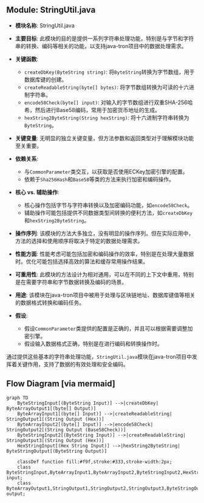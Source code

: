 ## Module: StringUtil.java
- **模块名称**: StringUtil.java

- **主要目标**: 此模块的目的是提供一系列字符串处理功能，特别是与字节和字符串的转换、编码等相关的功能，以支持java-tron项目中的数据处理需求。

- **关键函数**:
  - `createDbKey(ByteString string)`: 将`ByteString`转换为字节数组，用于数据库键的创建。
  - `createReadableString(byte[] bytes)`: 将字节数组转换为可读的十六进制字符串。
  - `encode58Check(byte[] input)`: 对输入的字节数组进行双重SHA-256哈希，然后进行Base58编码，常用于加密货币地址的生成。
  - `hexString2ByteString(String hexString)`: 将十六进制字符串转换为`ByteString`。

- **关键变量**: 无明显的独立关键变量，但方法参数和返回类型对于理解模块功能至关重要。

- **依赖关系**:
  - 与`CommonParameter`类交互，以获取是否使用ECKey加密引擎的配置。
  - 依赖于`Sha256Hash`和`Base58`等类的方法来执行加密和编码操作。
  
- **核心 vs. 辅助操作**:
  - 核心操作包括字节与字符串转换以及加密编码功能，如`encode58Check`。
  - 辅助操作可能包括提供不同数据类型间转换的便利方法，如`createDbKey`和`hexString2ByteString`。

- **操作序列**: 该模块的方法大多独立，没有明显的操作序列。但在实际应用中，方法的选择和使用顺序将取决于特定的数据处理需求。

- **性能方面**: 性能考虑可能包括加密和编码操作的效率，特别是在处理大量数据时。优化可能包括选择高效的算法和缓存常用操作结果。

- **可重用性**: 此模块的方法设计为相对通用，可以在不同的上下文中重用，特别是在需要字符串和字节数据转换及编码的场景。

- **用途**: 该模块在java-tron项目中被用于处理与区块链地址、数据库键值等相关的数据格式转换和编码任务。

- **假设**:
  - 假设`CommonParameter`类提供的配置是正确的，并且可以根据需要调整加密引擎。
  - 假设输入数据格式正确，特别是在进行编码和转换操作时。

通过提供这些基本的字符串处理功能，`StringUtil.java`模块在java-tron项目中发挥着关键作用，支持了数据的有效处理和安全编码。
## Flow Diagram [via mermaid]
```mermaid
graph TD
    ByteStringInput[(ByteString Input)] -->|createDbKey| ByteArrayOutput1[(byte[] Output)]
    ByteArrayInput1[(byte[] Input)] -->|createReadableString| StringOutput1[(String Output (Hex))]
    ByteArrayInput2[(byte[] Input)] -->|encode58Check| StringOutput2[(String Output (Base58Check))]
    ByteStringInput2[(ByteString Input)] -->|createReadableString| StringOutput3[(String Output (Hex))]
    HexStringInput[(Hex String Input)] -->|hexString2ByteString| ByteStringOutput[(ByteString Output)]

    classDef function fill:#f9f,stroke:#333,stroke-width:2px;
    class ByteStringInput,ByteArrayInput1,ByteArrayInput2,ByteStringInput2,HexStringInput input;
    class ByteArrayOutput1,StringOutput1,StringOutput2,StringOutput3,ByteStringOutput output;
```
